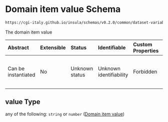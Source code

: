 # Domain item value Schema

```txt
https://cgi-italy.github.io/insula/schemas/v0.2.0/common/dataset-variable-domain.schema.json#/$defs/categoricalDomain/properties/values/items/properties/value
```

The domain item value

| Abstract            | Extensible | Status         | Identifiable            | Custom Properties | Additional Properties | Access Restrictions | Defined In                                                                                                         |
| :------------------ | :--------- | :------------- | :---------------------- | :---------------- | :-------------------- | :------------------ | :----------------------------------------------------------------------------------------------------------------- |
| Can be instantiated | No         | Unknown status | Unknown identifiability | Forbidden         | Allowed               | none                | [dataset-variable-domain.schema.json\*] (schemas/common/dataset-variable-domain.schema.json) |

## value Type

any of the following: `string` or `number` ([Domain item value](dataset-variable-domain-defs-categorical-domain-properties-categorical-domain-values-categorical-domain-item-properties-domain-item-value.md))
